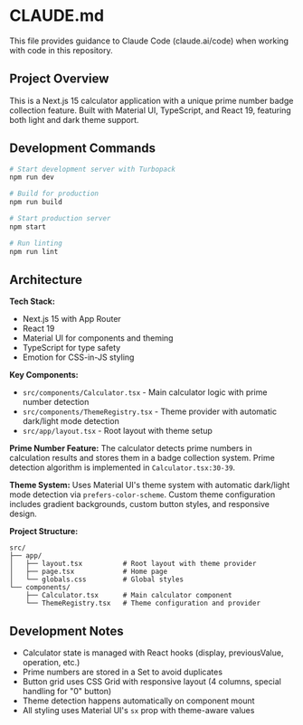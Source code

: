 # CLAUDE.md

This file provides guidance to Claude Code (claude.ai/code) when working with code in this repository.

## Project Overview

This is a Next.js 15 calculator application with a unique prime number badge collection feature. Built with Material UI, TypeScript, and React 19, featuring both light and dark theme support.

## Development Commands

```bash
# Start development server with Turbopack
npm run dev

# Build for production
npm run build

# Start production server
npm start

# Run linting
npm run lint
```

## Architecture

**Tech Stack:**
- Next.js 15 with App Router
- React 19 
- Material UI for components and theming
- TypeScript for type safety
- Emotion for CSS-in-JS styling

**Key Components:**
- `src/components/Calculator.tsx` - Main calculator logic with prime number detection
- `src/components/ThemeRegistry.tsx` - Theme provider with automatic dark/light mode detection
- `src/app/layout.tsx` - Root layout with theme setup

**Prime Number Feature:**
The calculator detects prime numbers in calculation results and stores them in a badge collection system. Prime detection algorithm is implemented in `Calculator.tsx:30-39`.

**Theme System:**
Uses Material UI's theme system with automatic dark/light mode detection via `prefers-color-scheme`. Custom theme configuration includes gradient backgrounds, custom button styles, and responsive design.

**Project Structure:**
```
src/
├── app/
│   ├── layout.tsx          # Root layout with theme provider
│   ├── page.tsx            # Home page
│   └── globals.css         # Global styles
└── components/
    ├── Calculator.tsx      # Main calculator component
    └── ThemeRegistry.tsx   # Theme configuration and provider
```

## Development Notes

- Calculator state is managed with React hooks (display, previousValue, operation, etc.)
- Prime numbers are stored in a Set to avoid duplicates
- Button grid uses CSS Grid with responsive layout (4 columns, special handling for "0" button)
- Theme detection happens automatically on component mount
- All styling uses Material UI's `sx` prop with theme-aware values